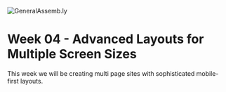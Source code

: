 ![GeneralAssemb.ly](https://github.com/generalassembly/ga-ruby-on-rails-for-devs/raw/master/images/ga.png "GeneralAssemb.ly")

# Week 04 - Advanced Layouts for Multiple Screen Sizes

This week we will be creating multi page sites with sophisticated mobile-first layouts.
